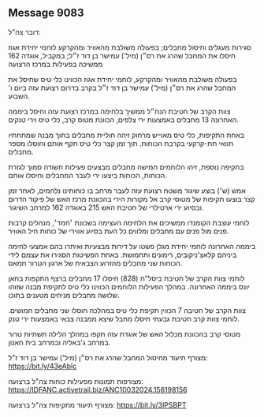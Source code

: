 ## Message 9083

דובר צה"ל:

סגירות מעגלים וחיסול מחבלים; בפעולה משולבת מהאוויר ומהקרקע לוחמי יחידת אגוז חיסלו את המחבל שהרג את רס״ן (מיל') עמישר בן דוד ז״ל; במקביל, אוגדה 162 ממשיכה בפעילות במרכז הרצועה

בפעולה משולבת מהאוויר ומהקרקע, לוחמי יחידת אגוז הכווינו כלי טיס שחיסל את המחבל שהרג את רס״ן (מיל') עמישר בן דוד ז״ל בקרב בדרום רצועת עזה ביום ו' השבוע. 

צוות הקרב של חטיבת הנח״ל ממשיך בלחימה במרכז רצועת עזה וחיסל ביממה האחרונה 13 מחבלים באמצעות ירי צלפים, הכוונת מטוס קרב, כלי טיס וירי טנקים.

באחת התקיפות, כלי טיס מאוייש מרחוק זיהה חוליית מחבלים בתוך מבנה שמתחתיו תוואי תת-קרקעי בקרבת הכוחות.
תוך זמן קצר כלי טיס תקף אותם וחוסלו מספר מחבלים.

בתקיפה נוספת, זיהו הלוחמים חמישה מחבלים מבצעים פעילות חשודה סמוך לגזרת הכוחות, הכוחות ביצעו ירי לעבר המחבלים וחיסלו אותם.

אמש (ש׳) בוצע שיגור משטח רצועת עזה לעבר מרחב בו כוחותינו נלחמים, לאחר זמן קצר בוצעו תקיפות של מטוסי קרב אל מקורות הירי בהכוונת מרכז האש של פיקוד הדרום ובסיוע ירי ארטילרי של חטיבת האש 215 באוגדה 162 למרחב השיגור.

לוחמי עוצבת הקומנדו ממשיכים את הלחימה העצימה בשכונת ׳חמד׳, מנהלים קרבות פנים מול פנים עם מחבלים ומלווים כל העת בסיוע אווירי של כוחות חיל האוויר. 

ביממה האחרונה לוחמי יחידת מגלן פשטו על דירות מבצעיות ואיתרו בהם אמצעי לחימה ביניהם קלאצ'ניקובים, רימונים ותחמושת. באחת הפשיטות הסגירו את עצמם לידי הכוחות שני מחבלים מהזרוע הצבאית של ארגון הטרור חמאס.

לוחמי צוות הקרב של חטיבת ביסל"ח (828) חיסלו 17 מחבלים ברצף התקפות בחאן יונס ביממה האחרונה. במהלך הפעילות הלוחמים הכווינו כלי טיס לתקיפת מבנה שזוהו שלושה מחבלים מניחים מטענים בתוכו.

צוות הקרב של חטיבה 7 הכווין תקיפת כלי טיס במהלכה חוסלו שני מחבלים חמושים. לוחמי צוות קרב חטיבת גבעתי חיסלו מחבל שיצא ממבנה צבאי באמצעות ירי טנק.

מטוסי קרב בהכוונת מכלול האש של אוגדת עזה תקפו במהלך הלילה תשתיות טרור במרחב ג'באליה ובמרחב בית חאנון.

מצורף תיעוד מחיסול המחבל שהרג את רס״ן (מיל') עמישר בן דוד ז"ל: https://bit.ly/43eAblc

מצורפות תמונות מפעילות כוחות צה"ל ברצועה: https://IDFANC.activetrail.biz/ANC10032024.156198156

מצורף תיעוד מתקיפות צה"ל ברצועה: https://bit.ly/3IPSBPT

